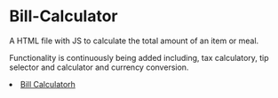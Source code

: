 # Bill-Calculator
A HTML file with JS to calculate the total amount of an item or meal. 

Functionality is continuously being added including, tax calculatory, tip selector and calculator and currency conversion. 

<li class="masthead__menu-item">
  <a href="aoitide.github.io/bill-calculator.html">Bill Calculatorh</a>
        </li>
